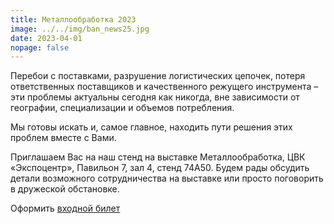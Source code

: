 ```yaml
---
title: Металлообработка 2023
image: ../../img/ban_news25.jpg
date: 2023-04-01
nopage: false
---
```

Перебои с поставками,  разрушение логистических цепочек, потеря ответственных поставщиков и качественного режущего инструмента – эти проблемы актуальны сегодня как никогда, вне зависимости от географии, специализации и объемов потребления.

Мы готовы искать и, самое главное, находить пути решения этих проблем вместе с Вами. 

Приглашаем Вас на наш стенд на выставке Металлообработка,  ЦВК «Экспоцентр», Павильон 7, зал 4, стенд 74А50. Будем рады обсудить детали возможного сотрудничества на выставке или просто поговорить в дружеской обстановке.

Оформить [входной билет](https://www.metobr-expo.ru/ru/visitors/ticket/)
